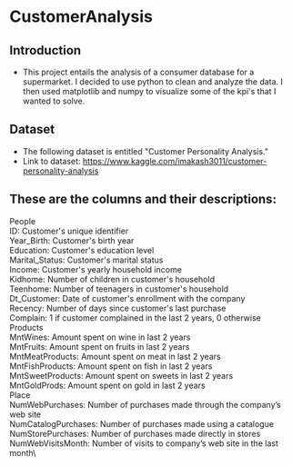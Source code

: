 # CustomerAnalysis

## Introduction
- This project entails the analysis of a consumer database for a supermarket. I decided to use python to clean and analyze the data. I then used matplotlib and numpy to visualize some of the kpi's that I wanted to solve. 

## Dataset
- The following dataset is entitled "Customer Personality Analysis." 
- Link to dataset: https://www.kaggle.com/imakash3011/customer-personality-analysis
## These are the columns and their descriptions:
People\
ID: Customer's unique identifier\
Year_Birth: Customer's birth year\
Education: Customer's education level\
Marital_Status: Customer's marital status\
Income: Customer's yearly household income\
Kidhome: Number of children in customer's household\
Teenhome: Number of teenagers in customer's household\
Dt_Customer: Date of customer's enrollment with the company\
Recency: Number of days since customer's last purchase\
Complain: 1 if customer complained in the last 2 years, 0 otherwise\
Products\
MntWines: Amount spent on wine in last 2 years\
MntFruits: Amount spent on fruits in last 2 years\
MntMeatProducts: Amount spent on meat in last 2 years\
MntFishProducts: Amount spent on fish in last 2 years\
MntSweetProducts: Amount spent on sweets in last 2 years\
MntGoldProds: Amount spent on gold in last 2 years\
Place\
NumWebPurchases: Number of purchases made through the company’s web site\
NumCatalogPurchases: Number of purchases made using a catalogue\
NumStorePurchases: Number of purchases made directly in stores\
NumWebVisitsMonth: Number of visits to company’s web site in the last month\


